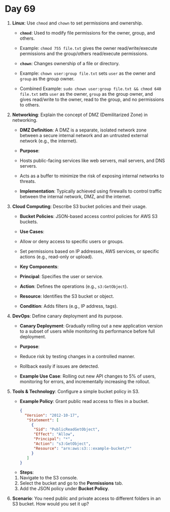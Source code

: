 # Day 69

1. **Linux**: Use `chmod` and `chown` to set permissions and ownership.
   
   - **`chmod`**: Used to modify file permissions for the owner, group, and others.  
    - Example: `chmod 755 file.txt` gives the owner read/write/execute permissions and the group/others read/execute permissions.  
   
   - **`chown`**: Changes ownership of a file or directory.  
    - Example: `chown user:group file.txt` sets `user` as the owner and `group` as the group owner.  
    - Combined Example: `sudo chown user:group file.txt && chmod 640 file.txt` sets `user` as the owner, `group` as the group owner, and gives read/write to the owner, read to the group, and no permissions to others.  


2. **Networking**: Explain the concept of DMZ (Demilitarized Zone) in networking.
  
   - **DMZ Definition**: A DMZ is a separate, isolated network zone between a secure internal network and an untrusted external network (e.g., the internet).  
   
   - **Purpose**:  
    - Hosts public-facing services like web servers, mail servers, and DNS servers.  
    - Acts as a buffer to minimize the risk of exposing internal networks to threats.  
   
   - **Implementation**: Typically achieved using firewalls to control traffic between the internal network, DMZ, and the internet.


3. **Cloud Computing**: Describe S3 bucket policies and their usage.
   - **Bucket Policies**: JSON-based access control policies for AWS S3 buckets.  
   
   - **Use Cases**:  
    - Allow or deny access to specific users or groups.  
    - Set permissions based on IP addresses, AWS services, or specific actions (e.g., read-only or upload).  
   - **Key Components**:  
    - **Principal**: Specifies the user or service.  
    - **Action**: Defines the operations (e.g., `s3:GetObject`).  
    - **Resource**: Identifies the S3 bucket or object.  
    - **Condition**: Adds filters (e.g., IP address, tags).  


4. **DevOps**: Define canary deployment and its purpose.
   - **Canary Deployment**: Gradually rolling out a new application version to a subset of users while monitoring its performance before full deployment.  
   
   - **Purpose**:  
    - Reduce risk by testing changes in a controlled manner.  
    - Rollback easily if issues are detected.  

   - **Example Use Case**: Rolling out new API changes to 5% of users, monitoring for errors, and incrementally increasing the rollout.


5. **Tools & Technology**: Configure a simple bucket policy in S3.
   - **Example Policy**: Grant public read access to files in a bucket.  
     ```json
     {
       "Version": "2012-10-17",
        "Statement": [
          {
           "Sid": "PublicReadGetObject",
           "Effect": "Allow",
           "Principal": "*",
           "Action": "s3:GetObject",
           "Resource": "arn:aws:s3:::example-bucket/*"
          }
        ]
     }
     ```  
   - **Steps**:  
    1. Navigate to the S3 console.  
    2. Select the bucket and go to the **Permissions** tab.  
    3. Add the JSON policy under **Bucket Policy**.  


6. **Scenario**: You need public and private access to different folders in an S3 bucket. How would you set it up?

